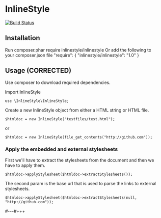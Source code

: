 InlineStyle
===========
[![Build Status](https://secure.travis-ci.org/christiaan/InlineStyle.png)](http://travis-ci.org/christiaan/InlineStyle)

Installation
------------
Run
    composer.phar require inlinestyle/inlinestyle
Or add the following to your composer.json file
	"require": {
		"inlinestyle/inlinestyle": "1.0"
	}

Usage (CORRECTED)
-----

Use composer to download required dependencies.

Import InlineStyle

    use \InlineStyle\InlineStyle;

Create a new InlineStyle object from either a HTML string or HTML file.

    $htmldoc = new InlineStyle("testfiles/test.html");

or

    $htmldoc = new InlineStyle(file_get_contents("http://github.com"));

### Apply the embedded and external stylesheets

First we'll have to extract the stylesheets from the document and then we have
to apply them.

    $htmldoc->applyStylesheet($htmldoc->extractStylesheets());

The second param is the base url that is used to parse the links to external
stylesheets.

    $htmldoc->applyStylesheet($htmldoc->extractStylesheets(null, "http://github.com"));

#---#+++